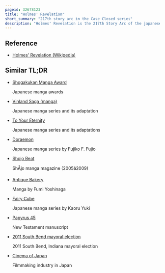 ```yaml
---
pageid: 32678123
title: "Holmes' Revelation"
short_summary: "217th story arc in the Case Closed series"
description: "Holmes' Revelation is the 217th Story Arc of the japanese Manga Series Case closed, known as Meitantei Conan in Japan. The Arc was published between August and October 2010 in Shogakukan's weekly Shnen sunday Magazine in Issues 36 to 46 and consisted of 10 Chapters. The individual Chapters then were collected into Tankbon Volumes 71 and 72 which were released respectively in Japan on 18 february 2011 and 17 June 2011. The Majority were encapsulated into the 71st Volume which became the 21st best selling Manga in the first Half of 2011."
---
```


## Reference

- [Holmes' Revelation (Wikipedia)](https://en.wikipedia.org/?curid=32678123)

## Similar TL;DR

- [Shogakukan Manga Award](/tldr/en/shogakukan-manga-award)

  Japanese manga awards

- [Vinland Saga (manga)](/tldr/en/vinland-saga-manga)

  Japanese manga series and its adaptation

- [To Your Eternity](/tldr/en/to-your-eternity)

  Japanese manga series and its adaptations

- [Doraemon](/tldr/en/doraemon)

  Japanese manga series by Fujiko F. Fujio

- [Shojo Beat](/tldr/en/shojo-beat)

  ShÅjo manga magazine (2005â2009)

- [Antique Bakery](/tldr/en/antique-bakery)

  Manga by Fumi Yoshinaga

- [Fairy Cube](/tldr/en/fairy-cube)

  Japanese manga series by Kaoru Yuki

- [Papyrus 45](/tldr/en/papyrus-45)

  New Testament manuscript

- [2011 South Bend mayoral election](/tldr/en/2011-south-bend-mayoral-election)

  2011 South Bend, Indiana mayoral election

- [Cinema of Japan](/tldr/en/cinema-of-japan)

  Filmmaking industry in Japan
